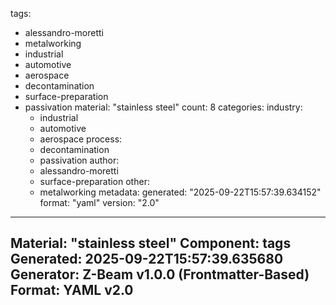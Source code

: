 tags:
  - alessandro-moretti
  - metalworking
  - industrial
  - automotive
  - aerospace
  - decontamination
  - surface-preparation
  - passivation
material: "stainless steel"
count: 8
categories:
  industry:
    - industrial
    - automotive
    - aerospace
  process:
    - decontamination
    - passivation
  author:
    - alessandro-moretti
    - surface-preparation
  other:
    - metalworking
metadata:
  generated: "2025-09-22T15:57:39.634152"
  format: "yaml"
  version: "2.0"

---
Material: "stainless steel"
Component: tags
Generated: 2025-09-22T15:57:39.635680
Generator: Z-Beam v1.0.0 (Frontmatter-Based)
Format: YAML v2.0
---